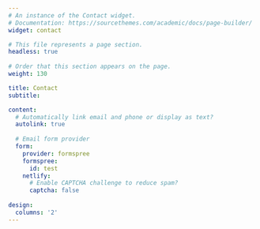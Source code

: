 ```yaml
---
# An instance of the Contact widget.
# Documentation: https://sourcethemes.com/academic/docs/page-builder/
widget: contact

# This file represents a page section.
headless: true
    
# Order that this section appears on the page.
weight: 130

title: Contact
subtitle:

content:
  # Automatically link email and phone or display as text?
  autolink: true
  
  # Email form provider
  form:
    provider: formspree
    formspree:
      id: test
    netlify:
      # Enable CAPTCHA challenge to reduce spam?
      captcha: false
  
design:
  columns: '2'
---
```

